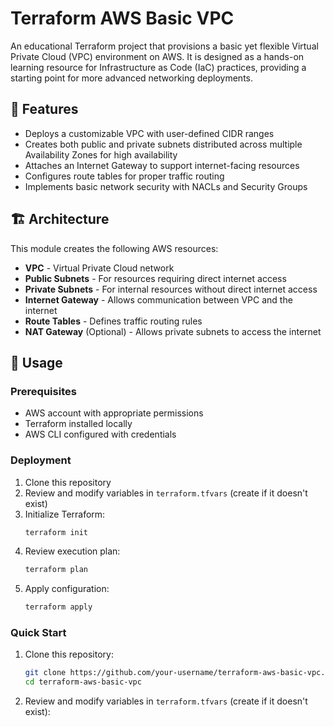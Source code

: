 # Terraform AWS Basic VPC

An educational Terraform project that provisions a basic yet flexible Virtual Private Cloud (VPC) environment on AWS.
It is designed as a hands-on learning resource for Infrastructure as Code (IaC) practices, providing a starting point for more advanced networking deployments.

## 🌟 Features

- Deploys a customizable VPC with user-defined CIDR ranges
- Creates both public and private subnets distributed across multiple Availability Zones for high availability
- Attaches an Internet Gateway to support internet-facing resources
- Configures route tables for proper traffic routing
- Implements basic network security with NACLs and Security Groups

## 🏗️ Architecture

This module creates the following AWS resources:
- **VPC** - Virtual Private Cloud network
- **Public Subnets** - For resources requiring direct internet access
- **Private Subnets** - For internal resources without direct internet access
- **Internet Gateway** - Allows communication between VPC and the internet
- **Route Tables** - Defines traffic routing rules
- **NAT Gateway** (Optional) - Allows private subnets to access the internet

## 🚀 Usage

### Prerequisites
- AWS account with appropriate permissions
- Terraform installed locally
- AWS CLI configured with credentials

### Deployment
1. Clone this repository
2. Review and modify variables in `terraform.tfvars` (create if it doesn't exist)
3. Initialize Terraform:
   ```bash
   terraform init
4. Review execution plan:
   ```bash
   terraform plan
5. Apply configuration:
   ```bash
   terraform apply

### Quick Start

1. Clone this repository:
   ```bash
   git clone https://github.com/your-username/terraform-aws-basic-vpc.git
   cd terraform-aws-basic-vpc

2. Review and modify variables in `terraform.tfvars` (create if it doesn't exist):

